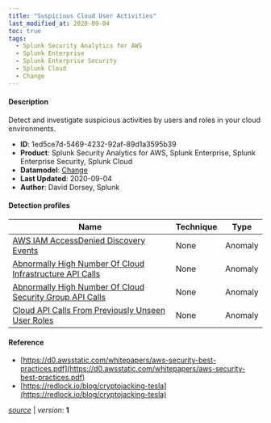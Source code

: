 ```yaml
---
title: "Suspicious Cloud User Activities"
last_modified_at: 2020-09-04
toc: true
tags:
  - Splunk Security Analytics for AWS
  - Splunk Enterprise
  - Splunk Enterprise Security
  - Splunk Cloud
  - Change
---
```


#### Description

Detect and investigate suspicious activities by users and roles in your cloud environments.

- **ID**: 1ed5ce7d-5469-4232-92af-89d1a3595b39
- **Product**: Splunk Security Analytics for AWS, Splunk Enterprise, Splunk Enterprise Security, Splunk Cloud
- **Datamodel**: [Change](https://docs.splunk.com/Documentation/CIM/latest/User/Change)
- **Last Updated**: 2020-09-04
- **Author**: David Dorsey, Splunk

#### Detection profiles

| Name        | Technique   | Type         |
| ----------- | ----------- |--------------|
| [AWS IAM AccessDenied Discovery Events](/cloud/aws_iam_accessdenied_discovery_events/) | None | Anomaly |
| [Abnormally High Number Of Cloud Infrastructure API Calls](/cloud/abnormally_high_number_of_cloud_infrastructure_api_calls/) | None | Anomaly |
| [Abnormally High Number Of Cloud Security Group API Calls](/cloud/abnormally_high_number_of_cloud_security_group_api_calls/) | None | Anomaly |
| [Cloud API Calls From Previously Unseen User Roles](/cloud/cloud_api_calls_from_previously_unseen_user_roles/) | None | Anomaly |

#### Reference

* [https://d0.awsstatic.com/whitepapers/aws-security-best-practices.pdf](https://d0.awsstatic.com/whitepapers/aws-security-best-practices.pdf)
* [https://redlock.io/blog/cryptojacking-tesla](https://redlock.io/blog/cryptojacking-tesla)



[_source_](https://github.com/splunk/security_content/tree/develop/stories/suspicious_cloud_user_activities.yml) | _version_: **1**